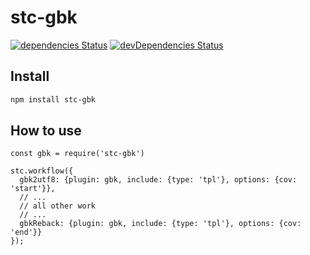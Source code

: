 # stc-gbk

<!--[![Build Status](https://travis-ci.org/stcjs/stc-gbk.svg?branch=master)](https://travis-ci.org/stcjs/stc-gbk/branches)-->
[![dependencies Status](https://david-dm.org/stcjs/stc-gbk/status.svg)](https://david-dm.org/stcjs/stc-gbk)
[![devDependencies Status](https://david-dm.org/stcjs/stc-gbk/dev-status.svg)](https://david-dm.org/stcjs/stc-gbk?type=dev)
<!--[![NPM version](https://img.shields.io/npm/v/stc-helper.svg?style=flat-square)](http://badge.fury.io/js/stc-helper)-->
<!--[![Coverage Status](https://coveralls.io/repos/github/stcjs/stc-helper/badge.svg?branch=master&v=1)](https://coveralls.io/github/stcjs/stc-helper?branch=master)-->
<!--[![codecov](https://codecov.io/gh/stcjs/stc-gbk/branch/master/graph/badge.svg)](https://codecov.io/gh/stcjs/stc-gbk)-->

## Install

```sh
npm install stc-gbk
```

## How to use

```
const gbk = require('stc-gbk')

stc.workflow({
  gbk2utf8: {plugin: gbk, include: {type: 'tpl'}, options: {cov: 'start'}},
  // ...
  // all other work
  // ...
  gbkReback: {plugin: gbk, include: {type: 'tpl'}, options: {cov: 'end'}}
});

```
